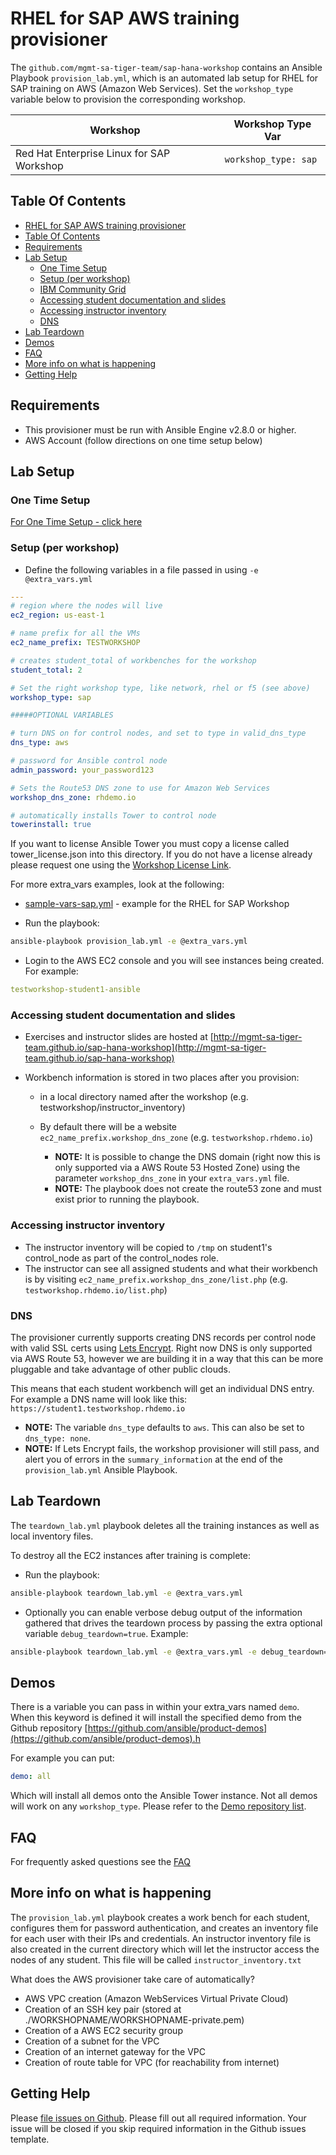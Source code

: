 # RHEL for SAP AWS training provisioner

The `github.com/mgmt-sa-tiger-team/sap-hana-workshop` contains an Ansible Playbook `provision_lab.yml`, which is an automated lab setup for RHEL for SAP training on AWS (Amazon Web Services).  Set the `workshop_type` variable below to provision the corresponding workshop.

| Workshop | Workshop Type Var   |
|---|---|
| Red Hat Enterprise Linux for SAP Workshop | `workshop_type: sap`  |

## Table Of Contents

* [RHEL for SAP AWS training provisioner](#rhel-for-sap-aws-training-provisioner)
* [Table Of Contents](#table-of-contents)
* [Requirements](#requirements)
* [Lab Setup](#lab-setup)
  * [One Time Setup](#one-time-setup)
  * [Setup (per workshop)](#setup-per-workshop)
  * [IBM Community Grid](#ibm-community-grid)
  * [Accessing student documentation and slides](#accessing-student-documentation-and-slides)
  * [Accessing instructor inventory](#accessing-instructor-inventory)
  * [DNS](#dns)
* [Lab Teardown](#lab-teardown)
* [Demos](#demos)
* [FAQ](#faq)
* [More info on what is happening](#more-info-on-what-is-happening)
* [Getting Help](#getting-help)

## Requirements

* This provisioner must be run with Ansible Engine v2.8.0 or higher.
* AWS Account (follow directions on one time setup below)

## Lab Setup

### One Time Setup

[For One Time Setup - click here](../docs/setup.md)

### Setup (per workshop)

* Define the following variables in a file passed in using `-e @extra_vars.yml`

```yaml
---
# region where the nodes will live
ec2_region: us-east-1

# name prefix for all the VMs
ec2_name_prefix: TESTWORKSHOP

# creates student_total of workbenches for the workshop
student_total: 2

# Set the right workshop type, like network, rhel or f5 (see above)
workshop_type: sap

#####OPTIONAL VARIABLES

# turn DNS on for control nodes, and set to type in valid_dns_type
dns_type: aws

# password for Ansible control node
admin_password: your_password123

# Sets the Route53 DNS zone to use for Amazon Web Services
workshop_dns_zone: rhdemo.io

# automatically installs Tower to control node
towerinstall: true

```

If you want to license Ansible Tower you must copy a license called tower_license.json into this directory.  If you do not have a license already please request one using the [Workshop License Link](https://www.ansible.com/workshop-license).

For more extra_vars examples, look at the following:

* [sample-vars-sap.yml](sample_workshops/sample-vars-sap.yml) - example for the RHEL for SAP Workshop

* Run the playbook:

```bash
ansible-playbook provision_lab.yml -e @extra_vars.yml
```

* Login to the AWS EC2 console and you will see instances being created.  For example:

```yaml
testworkshop-student1-ansible
````

### Accessing student documentation and slides

* Exercises and instructor slides are hosted at [http://mgmt-sa-tiger-team.github.io/sap-hana-workshop](http://mgmt-sa-tiger-team.github.io/sap-hana-workshop)

* Workbench information is stored in two places after you provision:

  * in a local directory named after the workshop (e.g. testworkshop/instructor_inventory)
  * By default there will be a website `ec2_name_prefix.workshop_dns_zone` (e.g. `testworkshop.rhdemo.io`)

    * **NOTE:** It is possible to change the DNS domain (right now this is only supported via a AWS Route 53 Hosted Zone) using the parameter `workshop_dns_zone` in your `extra_vars.yml` file.
    * **NOTE:** The playbook does not create the route53 zone and must exist prior to running the playbook.

### Accessing instructor inventory

* The instructor inventory will be copied to `/tmp` on student1's control_node as part of the control_nodes role.
* The instructor can see all assigned students and what their workbench is by visiting `ec2_name_prefix.workshop_dns_zone/list.php` (e.g. `testworkshop.rhdemo.io/list.php`)

### DNS

The provisioner currently supports creating DNS records per control node with valid SSL certs using [Lets Encrypt](https://letsencrypt.org/).  Right now DNS is only supported via AWS Route 53, however we are building it in a way that this can be more pluggable and take advantage of other public clouds.

This means that each student workbench will get an individual DNS entry.  For example a DNS name will look like this: `https://student1.testworkshop.rhdemo.io`

* **NOTE:** The variable `dns_type` defaults to `aws`.  This can also be set to `dns_type: none`.
* **NOTE:**  If Lets Encrypt fails, the workshop provisioner will still pass, and alert you of errors in the `summary_information` at the end of the `provision_lab.yml` Ansible Playbook.

## Lab Teardown

The `teardown_lab.yml` playbook deletes all the training instances as well as local inventory files.

To destroy all the EC2 instances after training is complete:

* Run the playbook:

```bash
ansible-playbook teardown_lab.yml -e @extra_vars.yml
```

* Optionally you can enable verbose debug output of the information gathered that drives the teardown process by passing the extra optional variable `debug_teardown=true`. Example:

```bash
ansible-playbook teardown_lab.yml -e @extra_vars.yml -e debug_teardown=true
```

## Demos

There is a variable you can pass in within your extra_vars named `demo`.  When this keyword is defined it will install the specified demo from the Github repository [https://github.com/ansible/product-demos](https://github.com/ansible/product-demos).h

For example you can put:

```yaml
demo: all
```

Which will install all demos onto the Ansible Tower instance.  Not all demos will work on any `workshop_type`.  Please refer to the [Demo repository list](https://github.com/ansible/product-demos#demo-repository).

## FAQ

For frequently asked questions see the [FAQ](../docs/faq.md)

## More info on what is happening

The `provision_lab.yml` playbook creates a work bench for each student, configures them for password authentication, and creates an inventory file for each user with their IPs and credentials. An instructor inventory file is also created in the current directory which will let the instructor access the nodes of any student.  This file will be called `instructor_inventory.txt`

What does the AWS provisioner take care of automatically?

* AWS VPC creation (Amazon WebServices Virtual Private Cloud)
* Creation of an SSH key pair (stored at ./WORKSHOPNAME/WORKSHOPNAME-private.pem)
* Creation of a AWS EC2 security group
* Creation of a subnet for the VPC
* Creation of an internet gateway for the VPC
* Creation of route table for VPC (for reachability from internet)

## Getting Help

Please [file issues on Github](https://github.com/mgmt-sa-tiger-team/sap-hana-workshop/issues).  Please fill out all required information.  Your issue will be closed if you skip required information in the Github issues template.
